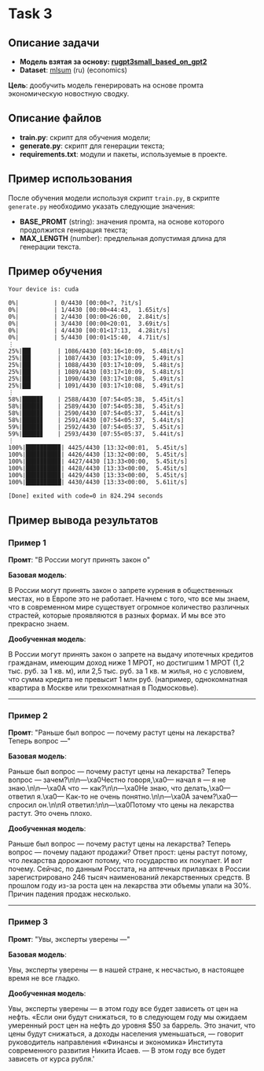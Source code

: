 # Task 3
## Описание задачи
- **Модель взятая за основу: [rugpt3small_based_on_gpt2](https://huggingface.co/ai-forever/rugpt3small_based_on_gpt2)**
- **Dataset**: [mlsum](https://huggingface.co/datasets/mlsum/viewer/ru/train?f[topic][value]=%27economics%27) (ru) (economics)

**Цель**: дообучить модель генерировать на основе промта экономическую новостную сводку.

## Описание файлов
- **train.py**: скрипт для обучения модели;
- **generate.py**: скрипт для генерации текста;
- **requirements.txt**: модули и пакеты, используемые в проекте.

## Пример использования
После обучения модели используя скрипт `train.py`, в скрипте `generate.py` необходимо указать следующие значения:
- **BASE_PROMT** (string): значения промта, на основе которого продолжится генерация текста;
- **MAX_LENGTH** (number): предлельная допустимая длина для генерации текста.

## Пример обучения
```
Your device is: cuda

0%|          | 0/4430 [00:00<?, ?it/s]
0%|          | 1/4430 [00:00<44:43,  1.65it/s]
0%|          | 2/4430 [00:00<26:00,  2.84it/s]
0%|          | 3/4430 [00:00<20:01,  3.69it/s]
0%|          | 4/4430 [00:01<17:13,  4.28it/s]
0%|          | 5/4430 [00:01<15:40,  4.71it/s]
⋮
25%|██▍       | 1086/4430 [03:16<10:09,  5.48it/s]
25%|██▍       | 1087/4430 [03:17<10:09,  5.49it/s]
25%|██▍       | 1088/4430 [03:17<10:09,  5.48it/s]
25%|██▍       | 1089/4430 [03:17<10:09,  5.48it/s]
25%|██▍       | 1090/4430 [03:17<10:08,  5.49it/s]
25%|██▍       | 1091/4430 [03:17<10:08,  5.49it/s]
⋮
58%|█████▊    | 2588/4430 [07:54<05:38,  5.45it/s]
58%|█████▊    | 2589/4430 [07:54<05:38,  5.45it/s]
58%|█████▊    | 2590/4430 [07:54<05:37,  5.44it/s]
58%|█████▊    | 2591/4430 [07:54<05:37,  5.44it/s]
59%|█████▊    | 2592/4430 [07:54<05:37,  5.45it/s]
59%|█████▊    | 2593/4430 [07:55<05:37,  5.44it/s]
⋮
100%|█████████▉| 4425/4430 [13:32<00:01,  5.45it/s]
100%|█████████▉| 4426/4430 [13:32<00:00,  5.45it/s]
100%|█████████▉| 4427/4430 [13:33<00:00,  5.45it/s]
100%|█████████▉| 4428/4430 [13:33<00:00,  5.45it/s]
100%|█████████▉| 4429/4430 [13:33<00:00,  5.45it/s]
100%|██████████| 4430/4430 [13:33<00:00,  5.61it/s]

[Done] exited with code=0 in 824.294 seconds
```

## Пример вывода результатов
### Пример 1
**Промт**: "В России могут принять закон о"

**Базовая модель**: 

В России могут принять закон о запрете курения в общественных местах, но в Европе это не работает. Начнем с того, что все мы знаем, что в современном мире существует огромное количество различных страстей, которые проявляются в разных формах. И мы все это прекрасно знаем.

**Дообученная модель**: 

В России могут принять закон о запрете на выдачу ипотечных кредитов гражданам, имеющим доход ниже 1 МРОТ, но достигшим 1 МРОТ (1,2 тыс. руб. за 1 кв. м), или 2,5 тыс. руб. за 1 кв. м жилья, но с условием, что сумма кредита не превысит 1 млн руб. (например, однокомнатная квартира в Москве или трехкомнатная в Подмосковье).

***

### Пример 2
**Промт**: "Раньше был вопрос — почему растут цены на лекарства? Теперь вопрос —"

**Базовая модель**: 

Раньше был вопрос — почему растут цены на лекарства? Теперь вопрос — зачем?\n\n—\xa0Честно говоря,\xa0— начал я — я не знаю.\n\n—\xa0А что — как?\n\n—\xa0Не знаю, что делать,\xa0— ответил я.\xa0— Как-то не очень понятно.\n\n—\xa0А зачем?\xa0— спросил он.\n\nЯ ответил:\n\n—\xa0Потому что цены на лекарства растут. Это очень плохо.

**Дообученная модель**: 

Раньше был вопрос — почему растут цены на лекарства? Теперь вопрос — почему падают продажи? Ответ прост: цены растут потому, что лекарства дорожают потому, что государство их покупает. И вот почему. Сейчас, по данным Росстата, на аптечных прилавках в России зарегистрировано 246 тысяч наименований лекарственных средств. В прошлом году из-за роста цен на лекарства эти объемы упали на 30%. Причин падения продаж несколько.

***

### Пример 3
**Промт**: "Увы, эксперты уверены —"

**Базовая модель**: 

Увы, эксперты уверены — в нашей стране, к несчастью, в настоящее время не все гладко.

**Дообученная модель**: 

Увы, эксперты уверены — в этом году все будет зависеть от цен на нефть. «Если они будут снижаться, то в следующем году мы ожидаем умеренный рост цен на нефть до уровня $50 за баррель. Это значит, что цены будут снижаться, а доходы населения уменьшаться, — говорит руководитель направления «Финансы и экономика» Института современного развития Никита Исаев. — В этом году все будет зависеть от курса рубля.'
